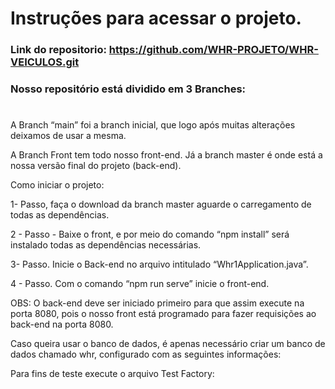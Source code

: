 # Instruções para acessar o projeto.

### Link do repositorio: https://github.com/WHR-PROJETO/WHR-VEICULOS.git

### Nosso repositório está dividido em 3 Branches:

#
#

A Branch “main” foi a branch inicial, que logo após muitas alterações deixamos de usar a mesma.

A Branch Front tem todo nosso front-end.
Já a branch master é onde está a nossa versão final do projeto (back-end).

Como iniciar o projeto:

1- Passo, faça o  download da branch master aguarde o carregamento de todas as dependências.

2 - Passo - Baixe o front, e por meio do comando “npm install” será instalado todas as dependências necessárias.

3- Passo. Inicie o Back-end no arquivo intitulado “Whr1Application.java”.


4 - Passo. Com o comando “npm run serve” inicie o front-end.

OBS: O back-end deve ser iniciado primeiro para que assim execute na porta 8080, pois o nosso front está programado para fazer requisições ao back-end na porta 8080.






Caso queira usar o banco de dados, é apenas necessário criar um banco de dados chamado whr, configurado com as seguintes informações:


Para fins de teste execute o arquivo Test Factory:

